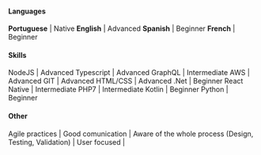 #### Languages

**Portuguese** | Native
**English** | Advanced
**Spanish** | Beginner
**French** | Beginner

#### Skills

NodeJS | Advanced
Typescript | Advanced
GraphQL | Intermediate
AWS | Advanced
GIT | Advanced
HTML/CSS | Advanced
.Net | Beginner
React Native | Intermediate
PHP7 | Intermediate
Kotlin | Beginner
Python | Beginner

#### Other

Agile practices |
Good comunication |
Aware of the whole process (Design, Testing, Validation) |
User focused |
